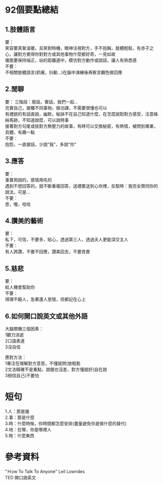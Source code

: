 # 92個要點總結  
## 1.肢體語言    
要：  
笑容要真摯溫暖，且笑對時機，眼神注視對方，手不抱胸，肢體輕鬆，有赤子之心，讓對方覺得你對對方或其他事物什麼都好奇，一見如故  
儀態要保持端正，站的距離適中，模仿對方動作或說話，讓人有熟悉感      
不要：  
不相關肢體語言(抓癢，抖動...)在腦中演練後再察言觀色做回應  
## 2.閒聊   
要： 
三階段：廢話，實話，我們一起...  
充實自己，接觸不同事物，做功課，不需要很懂也可以  
有禮貌的有話直說，幽默，秘訣不在自己知道什麼，在怎麼說對對方感受，注意蛛絲馬跡，不知道說麼，可以說時事  
接著對方句尾或挑對方無壓力的故事，有時可以交換秘密，有熱情，被問到專業，具體，有趣一點    
不要：  
抱怨，一直搶話，少說“我”，多說“你”    
## 3.應答  
要：  
事實用說的，感情用吼的  
遇到不想回答的，就不斷重複回答，送禮要送到心坎裡，反駁時：我完全贊同你的說法，可是...  
不要：  
恩，喔，哈哈  
## 4.讚美的藝術  
要：  
私下，可信，不要多，貼心，透過第三人，透過夫人更能深交主人  
不要：  
有人誇讚，不要不回應，讚美回去，不要吝嗇    
## 5.慈悲  
要：  
給人機會幫助你  
不要：  
得理不饒人，急著還人恩情，但都記在心上  

## 6.如何開口說英文或其他外語  
大腦關機三個因素：  
1聽力消逝  
2口語表達  
3沒自信  

應對方法：  
1專注在理解對方意思，不懂就問(放輕鬆  
2文法精確不是重點，說錯也沒差，對方懂就好(自在說  
3相信自己(不要怕  

# 短句  
1.人：那是誰  
2.事：那是什麼  
3.時：什麼時候，你時間都怎麼安排(盡量避免你是做什麼的替代)  
4.地：在哪，你是哪裡人  
5.物：什麼東西  


# 參考資料  
"Ｈow To Talk To Anyone" Leil Lowndes  
TED 開口說英文  
